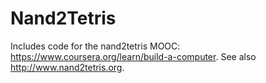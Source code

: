 # Nand2Tetris
Includes code for the nand2tetris MOOC: https://www.coursera.org/learn/build-a-computer. See also http://www.nand2tetris.org.
